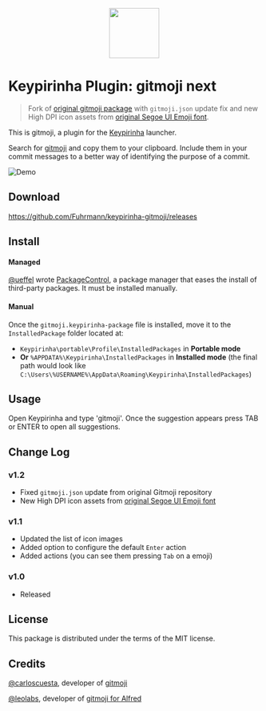 <p align="center">
  <img src="src/GitmojiNext.ico" width="100" height="100" />
</p>

# Keypirinha Plugin: gitmoji next

> Fork of [original gitmoji package](https://github.com/Fuhrmann/keypirinha-gitmoji) with `gitmoji.json` update fix and new High DPI icon assets from [original Segoe UI Emoji font](https://github.com/notopsee/Microsoft-Segoe-UI-Emoji-SVG-Icons).

This is gitmoji, a plugin for the
[Keypirinha](http://keypirinha.com) launcher.

Search for [gitmoji](https://github.com/carloscuesta/gitmoji) and copy them to your clipboard. Include them in your commit messages to a better way of identifying the purpose of a commit.

![Demo](usage.gif)

## Download

https://github.com/Fuhrmann/keypirinha-gitmoji/releases


## Install

#### Managed

[@ueffel](https://github.com/ueffel) wrote [PackageControl](https://github.com/ueffel/Keypirinha-PackageControl), a package manager that eases the install of third-party packages.
It must be installed manually.

#### Manual

Once the `gitmoji.keypirinha-package` file is installed,
move it to the `InstalledPackage` folder located at:

* `Keypirinha\portable\Profile\InstalledPackages` in **Portable mode**
* **Or** `%APPDATA%\Keypirinha\InstalledPackages` in **Installed mode** (the
  final path would look like
  `C:\Users\%USERNAME%\AppData\Roaming\Keypirinha\InstalledPackages`)


## Usage

Open Keypirinha and type 'gitmoji'. Once the suggestion appears press TAB or ENTER to open all suggestions.


## Change Log

### v1.2
* Fixed `gitmoji.json` update from original Gitmoji repository
* New High DPI icon assets from [original Segoe UI Emoji font](https://github.com/notopsee/Microsoft-Segoe-UI-Emoji-SVG-Icons)

### v1.1
* Updated the list of icon images
* Added option to configure the default `Enter` action
* Added actions (you can see them pressing `Tab` on a emoji)

### v1.0
* Released

## License

This package is distributed under the terms of the MIT license.

## Credits
[@carloscuesta](https://github.com/carloscuesta), developer of [gitmoji](https://github.com/carloscuesta/gitmoji)

[@leolabs](https://github.com/leolabs), developer of [gitmoji for Alfred](https://github.com/leolabs/alfred-gitmoji/)